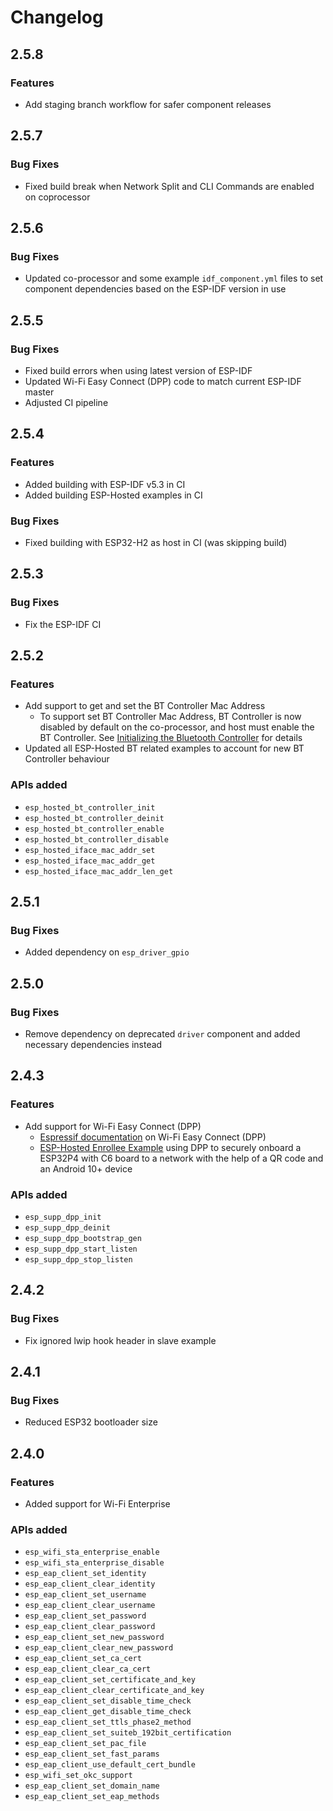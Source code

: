 # Changelog

## 2.5.8

### Features

- Add staging branch workflow for safer component releases

## 2.5.7

### Bug Fixes

- Fixed build break when Network Split and CLI Commands are enabled on coprocessor

## 2.5.6

### Bug Fixes

- Updated co-processor and some example `idf_component.yml` files to set component dependencies based on the ESP-IDF version in use

## 2.5.5

### Bug Fixes

- Fixed build errors when using latest version of ESP-IDF
- Updated Wi-Fi Easy Connect (DPP) code to match current ESP-IDF master
- Adjusted CI pipeline

## 2.5.4

### Features

- Added building with ESP-IDF v5.3 in CI
- Added building ESP-Hosted examples in CI

### Bug Fixes

- Fixed building with ESP32-H2 as host in CI (was skipping build)

## 2.5.3

### Bug Fixes

- Fix the ESP-IDF CI

## 2.5.2

### Features

- Add support to get and set the BT Controller Mac Address
  - To support set BT Controller Mac Address, BT Controller is now disabled by default on the co-processor, and host must enable the BT Controller. See [Initializing the Bluetooth Controller](https://github.com/espressif/esp-hosted-mcu/blob/main/docs/bluetooth_design.md#31-initializing-the-bluetooth-controller) for details
- Updated all ESP-Hosted BT related examples to account for new BT Controller behaviour

### APIs added

- `esp_hosted_bt_controller_init`
- `esp_hosted_bt_controller_deinit`
- `esp_hosted_bt_controller_enable`
- `esp_hosted_bt_controller_disable`
- `esp_hosted_iface_mac_addr_set`
- `esp_hosted_iface_mac_addr_get`
- `esp_hosted_iface_mac_addr_len_get`

## 2.5.1

### Bug Fixes

- Added dependency on `esp_driver_gpio`

## 2.5.0

### Bug Fixes

- Remove dependency on deprecated `driver` component and added necessary dependencies instead

## 2.4.3

### Features

- Add support for Wi-Fi Easy Connect (DPP)
  - [Espressif documentation](https://docs.espressif.com/projects/esp-idf/en/latest/esp32/api-reference/network/esp_dpp.html) on Wi-Fi Easy Connect (DPP)
  - [ESP-Hosted Enrollee Example](https://github.com/espressif/esp-hosted-mcu/tree/main/examples/host_wifi_easy_connect_dpp_enrollee) using DPP to securely onboard a ESP32P4 with C6 board to a network with the help of a QR code and an Android 10+ device

### APIs added

- `esp_supp_dpp_init`
- `esp_supp_dpp_deinit`
- `esp_supp_dpp_bootstrap_gen`
- `esp_supp_dpp_start_listen`
- `esp_supp_dpp_stop_listen`

## 2.4.2

### Bug Fixes

- Fix ignored lwip hook header in slave example

## 2.4.1

### Bug Fixes

- Reduced ESP32 bootloader size

## 2.4.0

### Features

- Added support for Wi-Fi Enterprise

### APIs added

- `esp_wifi_sta_enterprise_enable`
- `esp_wifi_sta_enterprise_disable`
- `esp_eap_client_set_identity`
- `esp_eap_client_clear_identity`
- `esp_eap_client_set_username`
- `esp_eap_client_clear_username`
- `esp_eap_client_set_password`
- `esp_eap_client_clear_password`
- `esp_eap_client_set_new_password`
- `esp_eap_client_clear_new_password`
- `esp_eap_client_set_ca_cert`
- `esp_eap_client_clear_ca_cert`
- `esp_eap_client_set_certificate_and_key`
- `esp_eap_client_clear_certificate_and_key`
- `esp_eap_client_set_disable_time_check`
- `esp_eap_client_get_disable_time_check`
- `esp_eap_client_set_ttls_phase2_method`
- `esp_eap_client_set_suiteb_192bit_certification`
- `esp_eap_client_set_pac_file`
- `esp_eap_client_set_fast_params`
- `esp_eap_client_use_default_cert_bundle`
- `esp_wifi_set_okc_support`
- `esp_eap_client_set_domain_name`
- `esp_eap_client_set_eap_methods`
